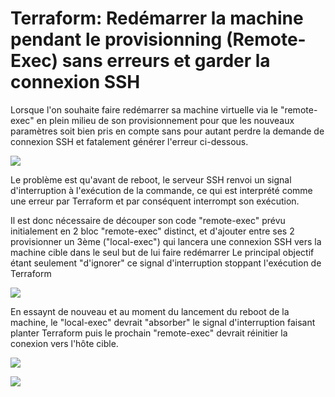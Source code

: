 # Terraform: Redémarrer la machine pendant le provisionning (Remote-Exec) sans erreurs et garder la connexion SSH

Lorsque l'on souhaite faire redémarrer sa machine virtuelle via le "remote-exec" en plein milieu de son provisionnement pour que les nouveaux paramètres soit bien pris en compte sans pour autant perdre la demande de connexion SSH et fatalement générer l'erreur ci-dessous.  
<p>
  <img src="http://93.90.205.194/github/terraform/reboot/reboot_error.png" />
</p>

Le problème est qu'avant de reboot, le serveur SSH renvoi un signal d'interruption à l'exécution de la commande, ce qui est interprété comme une erreur par Terraform et par conséquent interrompt son exécution.

Il est donc nécessaire de découper son code "remote-exec" prévu initialement en 2 bloc "remote-exec" distinct, et d'ajouter entre ses 2 provisionner un 3ème ("local-exec") qui lancera une connexion SSH vers la machine cible dans le seul but de lui faire redémarrer 
Le principal objectif étant seulement "d'ignorer" ce signal d'interruption stoppant l'exécution de Terraform

<p>
  <img src="http://93.90.205.194/github/terraform/reboot/good_script.png" />
</p>

En essaynt de nouveau et au moment du lancement du reboot de la machine, le "local-exec" devrait "absorber" le signal d'interruption faisant planter Terraform puis le prochain "remote-exec" devrait réinitier la conexion vers l'hôte cible.
<p>
  <img src="http://93.90.205.194/github/terraform/reboot/reboot_success_1.png" />
</p>
<p>
  <img src="http://93.90.205.194/github/terraform/reboot/reboot_success_2.png" />
</p>
